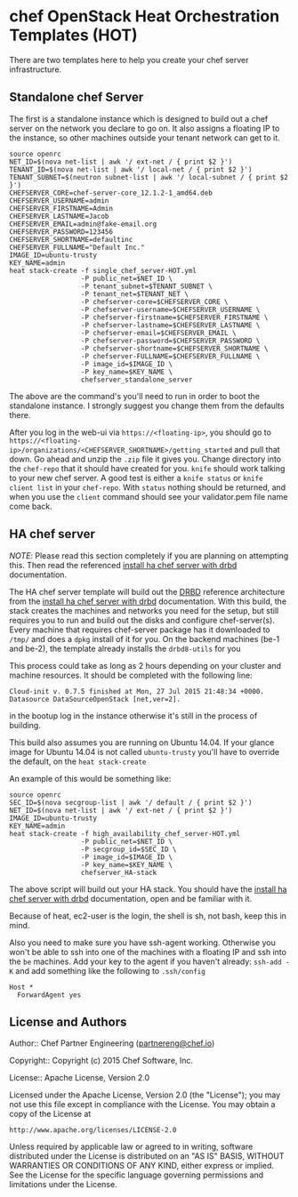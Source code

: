 # chef OpenStack Heat Orchestration Templates (HOT)

There are two templates here to help you create your chef server infrastructure.

## Standalone chef Server

The first is a standalone instance which is designed to build out a chef server
on the network you declare to go on. It also assigns a floating IP to the instance,
so other machines outside your tenant network can get to it.

```
source openrc
NET_ID=$(nova net-list | awk '/ ext-net / { print $2 }')
TENANT_ID=$(nova net-list | awk '/ local-net / { print $2 }')
TENANT_SUBNET=$(neutron subnet-list | awk '/ local-subnet / { print $2 }')
CHEFSERVER_CORE=chef-server-core_12.1.2-1_amd64.deb
CHEFSERVER_USERNAME=admin
CHEFSERVER_FIRSTNAME=Admin
CHEFSERVER_LASTNAME=Jacob
CHEFSERVER_EMAIL=admin@fake-email.org
CHEFSERVER_PASSWORD=123456
CHEFSERVER_SHORTNAME=defaultinc
CHEFSERVER_FULLNAME="Default Inc."
IMAGE_ID=ubuntu-trusty
KEY_NAME=admin
heat stack-create -f single_chef_server-HOT.yml
                  -P public_net=$NET_ID \
                  -P tenant_subnet=$TENANT_SUBNET \
                  -P tenant_net=$TENANT_NET \
                  -P chefserver-core=$CHEFSERVER_CORE \
                  -P chefserver-username=$CHEFSERVER_USERNAME \
                  -P chefserver-firstname=$CHEFSERVER_FIRSTNAME \
                  -P chefserver-lastname=$CHEFSERVER_LASTNAME \
                  -P chefserver-email=$CHEFSERVER_EMAIL \
                  -P chefserver-password=$CHEFSERVER_PASSWORD \
                  -P chefserver-shortname=$CHEFSERVER_SHORTNAME \
                  -P chefserver-FULLNAME=$CHEFSERVER_FULLNAME \
                  -P image_id=$IMAGE_ID \
                  -P key_name=$KEY_NAME \
                  chefserver_standalone_server
```

The above are the command's you'll need to run in order to boot the standalone instance. I strongly suggest
you change them from the defaults there.

After you log in the web-ui via `https://<floating-ip>`, you should go to `https://<floating-ip>/organizations/<CHEFSERVER_SHORTNAME>/getting_started`
and pull that down. Go ahead and unzip the `.zip` file it gives you. Change directory into the `chef-repo` that it should have created for you.
`knife` should work talking to your new chef server. A good test is either a `knife status` or `knife client list` in your `chef-repo`. With `status`
nothing should be returned, and when you use the `client` command should see your validator.pem file name come back.

## HA chef server

*NOTE*: Please read this section completely if you are planning on attempting this. Then read the referenced
[install ha chef server with drbd](http://docs.chef.io/install_server_ha_drbd.html) documentation.

The HA chef server template will build out the  [DRBD](http://drbd.linbit.com/) reference architecture from the
[install ha chef server with drbd](http://docs.chef.io/install_server_ha_drbd.html) documentation.
With this build, the stack creates the machines and networks you need for the setup,
but still requires you to run and build out the disks and configure chef-server(s). Every machine that requires chef-server package
has it downloaded to `/tmp/` and does a `dpkg` install of it for you. On the backend machines (be-1 and be-2), the template already
installs the `drbd8-utils` for you

This process could take as long as 2 hours depending on your cluster and machine resources. It should be completed with the following line:

```
Cloud-init v. 0.7.5 finished at Mon, 27 Jul 2015 21:48:34 +0000. Datasource DataSourceOpenStack [net,ver=2].
```

in the bootup log in the instance otherwise it's still in the process of building.

This build also assumes you are running on Ubuntu 14.04. If your glance image for Ubuntu 14.04 is not
called `ubuntu-trusty` you'll have to override the default, on the `heat stack-create`

An example of this would be something like:

```
source openrc
SEC_ID=$(nova secgroup-list | awk '/ default / { print $2 }')
NET_ID=$(nova net-list | awk '/ ext-net / { print $2 }')
IMAGE_ID=ubuntu-trusty
KEY_NAME=admin
heat stack-create -f high_availability_chef_server-HOT.yml
                  -P public_net=$NET_ID \
                  -P secgroup_id=$SEC_ID \
                  -P image_id=$IMAGE_ID \
                  -P key_name=$KEY_NAME \
                  chefserver_HA-stack
```

The above script will build out your HA stack. You should have the
[install ha chef server with drbd](http://docs.chef.io/install_server_ha_drbd.html) documentation, open and be familiar with it.

Because of heat, ec2-user is the login, the shell is sh, not bash, keep this in mind.

Also you need to make sure you have ssh-agent working. Otherwise you won't be able to ssh into one of the
machines with a floating IP and ssh into the `be` machines. Add your key to the agent if you haven't
already: `ssh-add -K` and add something like the following to `.ssh/config`

```
Host *
  ForwardAgent yes
```

## License and Authors

Author:: Chef Partner Engineering (<partnereng@chef.io>)

Copyright:: Copyright (c) 2015 Chef Software, Inc.

License:: Apache License, Version 2.0

Licensed under the Apache License, Version 2.0 (the "License"); you may not use
this file except in compliance with the License. You may obtain a copy of the License at

```
http://www.apache.org/licenses/LICENSE-2.0
```

Unless required by applicable law or agreed to in writing, software distributed under the
License is distributed on an "AS IS" BASIS, WITHOUT WARRANTIES OR CONDITIONS OF ANY KIND,
either express or implied. See the License for the specific language governing permissions
and limitations under the License.
